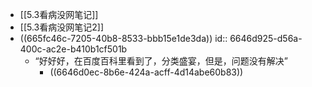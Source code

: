 - [[5.3看病没网笔记]]
- [[5.3看病没网笔记2]]
- ((665fc46c-7205-40b8-8533-bbb15e1de3da))
  id:: 6646d925-d56a-400c-ac2e-b410b1cf501b
	- “好好好，在百度百科里看到了，分类盛宴，但是，问题没有解决”
		- ((6646d0ec-8b6e-424a-acff-4d14abe60b83))